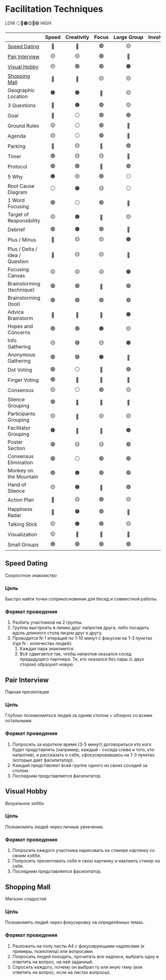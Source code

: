 # Facilitation Techniques

LOW ⚪🔴🟠🟡🔵🟢 HIGH

|                                   | Speed | Creativity | Focus | Large Group | Involvement |
|:----------------------------------|:-----:|:----------:|:-----:|:-----------:|:-----------:|
| [Speed Dating](#speed-dating)     |  🔵   |     🔴     |  🟢   |     🟡      |     🟢      |
| [Pair Interview](#pair-interview) |  🟡   |     🟡     |  🟢   |     🔴      |     🟠      |
| [Visual Hobby](#visual-hobby)     |  🟡   |     🟢     |  🟢   |     🟠      |     🟢      |
| [Shopping Mall](#shopping-mall)   |  🔴   |     🔴     |  🟡   |     🟡      |     🔵      |
| Geographic Location               |  🟠   |     🟠     |  🔵   |     🟡      |     🔵      |
| 3 Questions                       |  🔵   |     🟠     |  🟢   |     🟡      |     🟡      |
| Goal                              |  🔵   |     ⚪      |  🟢   |     🟢      |     🟡      |
| Ground Rules                      |  🟡   |     ⚪      |  🟢   |     🔵      |     🟠      |
| Agenda                            |  🟡   |     ⚪      |  🟢   |     🔵      |     🔵      |
| Parking                           |  🔵   |     🟡     |  🔴   |     🟢      |     🟠      |
| Timer                             |  🟢   |     🟡     |  🟡   |     🔵      |     🔵      |
| Protocol                          |  🟢   |     🟢     |  🔴   |     🟢      |     🔵      |
| 5 Why                             |  🟠   |     🟡     |  🟢   |      ⚪      |     🟡      |
| Root Cause Diagram                |   ⚪   |     🟠     |  🟡   |      ⚪      |     🟠      |
| 1 Word Focusing                   |  🟢   |     ⚪      |  🟢   |     🔵      |     🔵      |
| Target of Responsibility          |  🟡   |     🟠     |  🔵   |     🟡      |     🟡      |
| Debrief                           |  🟢   |     🟠     |  🟢   |     🔵      |     🟢      |
| Plus / Minus                      |  🔵   |     🟡     |  🟡   |     🟠      |     🟡      |
| Plus / Delta / Idea / Question    |  🔵   |     🟡     |  🟡   |     🔵      |     🔵      |
| Focusing Canvas                   |  🟡   |     🟡     |  🟡   |     🟠      |     🟡      |
| Brainstorming (technique)         |  🟢   |     🟢     |  🔴   |     🟢      |     🟢      |
| Brainstorming (tool)              |  🟢   |     🟢     |  🟢   |     🟢      |     🟢      |
| Advice Brainstorm                 |  🔵   |     🔵     |  🔴   |     🟠      |     🟢      |
| Hopes and Concerns                |  🟢   |     🟢     |  🟠   |     🟡      |     🔵      |
| Info Gathering                    |  🟡   |     🟢     |  🟡   |     🟠      |     🟡      |
| Anonymous Gathering               |  🟢   |     🟢     |  🟠   |     🔵      |     🟠      |
| Dot Voting                        |  🟢   |     ⚪      |  🔵   |     🟢      |     🟢      |
| Finger Voting                     |  🟢   |     🔴     |  🔵   |     🔵      |     🟢      |
| Consensus                         |  🟡   |     ⚪      |  🟢   |     🟡      |     🟡      |
| Silence Grouping                  |  🟢   |     🔴     |  🔵   |     🔵      |     🟠      |
| Participants Grouping             |  🟡   |     🔵     |  🟡   |     🟡      |     🟠      |
| Facilitator Grouping              |  🟠   |     🔴     |  🔵   |     🟠      |     🔴      |
| Poster Section                    |  🟢   |     🟡     |  🟡   |     🟢      |     🔵      |
| Consensus Elimination             |  🟢   |     ⚪      |  🟢   |     🟢      |     🟠      |
| Monkey on the Mountain            |  🟢   |     🟠     |  🟢   |     🟢      |     🟢      |
| Hand of Silence                   |  🟡   |     🟠     |  🔵   |     🟢      |     🟢      |
| Action Plan                       |  🔵   |     🟡     |  🟢   |     🟡      |     🔵      |
| Happiness Radar                   |  🔵   |     🟠     |  🟢   |     🔴      |     🟢      |
| Talking Stick                     |  🟡   |     🟠     |  🟢   |     🟡      |     🟡      |
| Visualization                     |  🟡   |     🔵     |  🔵   |     🔵      |     🟢      |
| Small Groups                      |  🟢   |     🟢     |  🟢   |     🟢      |     🟢      |


## Speed Dating
Скоростное знакомство

### Цель
Быстро найти точки соприкосновения для бесед и совместной работы.

### Формат проведения
1. Разбить участников на 2 группы.
2. Группы выстроить в линию друг напротив друга, либо посадить вдоль длинного стола лицом друг к другу.
3. Проводится N-1 итераций по 1-10 минут с фокусом на 1-3 пунктах (где N - количество людей):
    1. Каждая пара знакомится.
    2. Всё сдвигается так, чтобы напротив оказался сосед предыдущего партнера. Те, кто оказался без пары (с двух сторон) образуют новую.

## Pair Interview
Парная презентация

### Цель
Глубоко познакомиться людей за одним столом + обзорно со всеми остальными.

### Формат проведения
1. Попросить за короткое время (3-5 минут) договориться кто кого будет представлять (например, каждый - соседа слева и того, кто напротив), и рассказать о себе, сфокусировавшись на 1-3 пунктах (которые даёт фасилитатор).
2. Каждый представляет всей группе одного из своих соседей за столом.
3. Последним представляется фасилитатор.

## Visual Hobby
Визуальное хобби

### Цель
Познакомить людей через личные увлечения.

### Формат проведения
1. Попросить каждого участника нарисовать на стикере картинку со своим хобби.
2. Попросить презентовать себя и свою картинку и наклеить стикер на себя.
3. Последним представляется фасилитатор.

## Shopping Mall
Магазин сладостей

### Цель
Познакомить людей через фокусировку на определённых темах.

### Формат проведения
1. Разложить на полу листы A4 с фокусирующими надписями (к примеры, психотипы) или вопросами.
2. Попросить людей походить, прочитать все надписи, выбрать одну и ответить на вопрос, на ней заданный.
3. Спросить каждого, почему он выбрал ту или иную тему (или ответить на вопрос, если на листах вопросы).

